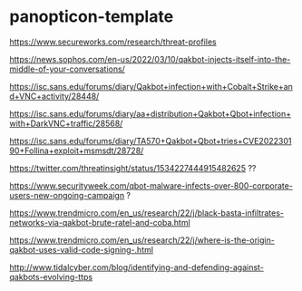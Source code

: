 # panopticon-template

https://www.secureworks.com/research/threat-profiles

https://news.sophos.com/en-us/2022/03/10/qakbot-injects-itself-into-the-middle-of-your-conversations/

https://isc.sans.edu/forums/diary/Qakbot+infection+with+Cobalt+Strike+and+VNC+activity/28448/

https://isc.sans.edu/forums/diary/aa+distribution+Qakbot+Qbot+infection+with+DarkVNC+traffic/28568/

https://isc.sans.edu/forums/diary/TA570+Qakbot+Qbot+tries+CVE202230190+Follina+exploit+msmsdt/28728/

https://twitter.com/threatinsight/status/1534227444915482625 ??

https://www.securityweek.com/qbot-malware-infects-over-800-corporate-users-new-ongoing-campaign ?

https://www.trendmicro.com/en_us/research/22/j/black-basta-infiltrates-networks-via-qakbot-brute-ratel-and-coba.html

https://www.trendmicro.com/en_us/research/22/j/where-is-the-origin-qakbot-uses-valid-code-signing-.html

http://www.tidalcyber.com/blog/identifying-and-defending-against-qakbots-evolving-ttps
